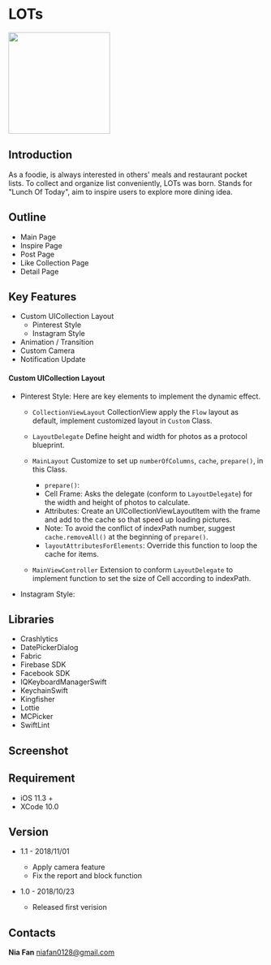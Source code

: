 # LOTs

<a href="https://itunes.apple.com/us/app/lots/id1439182743?l=zh&ls=1&mt=8"><img src="https://imgurl.org/temp/1811/79e15d026616cee0.png" width="200"></a>

## Introduction

As a foodie, is always interested in others' meals and restaurant pocket lists.
To collect and organize list conveniently, LOTs was born.
Stands for "Lunch Of Today", aim to inspire users to explore more dining idea.

## Outline


* Main Page
* Inspire Page
* Post Page
* Like Collection Page
* Detail Page


## Key Features

* Custom UICollection Layout
  * Pinterest Style
  * Instagram Style
* Animation / Transition
* Custom Camera
* Notification Update

#### Custom UICollection Layout

  * Pinterest Style: Here are key elements to implement the dynamic effect.

    * `CollectionViewLayout` CollectionView apply the `Flow` layout as default,
     implement customized layout in `Custom` Class.   

    * `LayoutDelegate` Define height and width for photos as a protocol blueprint.

    * `MainLayout` Customize to set up `numberOfColumns`, `cache`, `prepare()`, in this Class.
      * `prepare()`:
       * Cell Frame: Asks the delegate (conform to `LayoutDelegate`) for the width and height of photos to calculate.
       * Attributes: Create an UICollectionViewLayoutItem with the frame and add to the cache so that speed up loading pictures.
       * Note: To avoid the conflict of indexPath number, suggest `cache.removeAll()` at the beginning of `prepare()`.
      * `layoutAttributesForElements`: Override this function to loop the cache for items.

    * `MainViewController` Extension to conform `LayoutDelegate` to implement function to set the size of Cell according to indexPath.

* Instagram Style:




## Libraries

* Crashlytics
* DatePickerDialog
* Fabric
* Firebase SDK
* Facebook SDK
* IQKeyboardManagerSwift
* KeychainSwift
* Kingfisher
* Lottie
* MCPicker
* SwiftLint

## Screenshot


## Requirement

* iOS 11.3 +
* XCode 10.0

## Version

* 1.1 - 2018/11/01
  * Apply camera feature
  * Fix the report and block function


* 1.0 - 2018/10/23
  * Released first verision

## Contacts
**Nia Fan**
niafan0128@gmail.com
